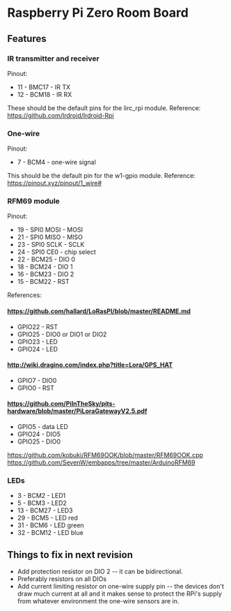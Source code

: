 # Raspberry Pi Zero Room Board

## Features

### IR transmitter and receiver

Pinout:
 - 11 - BMC17 - IR TX
 - 12 - BCM18 - IR RX

These should be the default pins for the lirc_rpi module.
Reference: https://github.com/Irdroid/Irdroid-Rpi

### One-wire

Pinout:
 - 7 - BCM4 - one-wire signal

This should be the default pin for the w1-gpio module.
Reference: https://pinout.xyz/pinout/1_wire#

### RFM69 module

Pinout:
 - 19 - SPI0 MOSI - MOSI
 - 21 - SPI0 MISO - MISO
 - 23 - SPI0 SCLK - SCLK
 - 24 - SPI0 CE0 - chip select
 - 22 - BCM25 - DIO 0
 - 18 - BCM24 - DIO 1
 - 16 - BCM23 - DIO 2
 - 15 - BCM22 - RST

References:

#### https://github.com/hallard/LoRasPI/blob/master/README.md
 - GPIO22 - RST
 - GPIO25 - DIO0 or DIO1 or DIO2
 - GPIO23 - LED
 - GPIO24 - LED

#### http://wiki.dragino.com/index.php?title=Lora/GPS_HAT
 - GPIO7 - DIO0
 - GPIO0 - RST

#### https://github.com/PiInTheSky/pits-hardware/blob/master/PiLoraGatewayV2.5.pdf
 - GPIO5 - data LED
 - GPIO24 - DIO5
 - GPIO25 - DIO0

https://github.com/kobuki/RFM69OOK/blob/master/RFM69OOK.cpp
https://github.com/SevenW/embapps/tree/master/ArduinoRFM69


### LEDs

 - 3 - BCM2 - LED1
 - 5 - BCM3 - LED2
 - 13 - BCM27 - LED3
 - 29 - BCM5 - LED red
 - 31 - BCM6 - LED green
 - 32 - BCM12 - LED blue

## Things to fix in next revision

- Add protection resistor on DIO 2 -- it can be bidirectional.
- Preferably resistors on all DIOs
- Add current limiting resistor on one-wire supply pin -- the devices don't draw much current at all and it makes sense to protect the RPi's supply from whatever environment the one-wire sensors are in.
 
